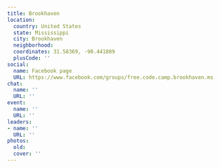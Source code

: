 ```yaml
---
title: Brookhaven
location:
  country: United States
  state: Mississippi
  city: Brookhaven
  neighborhood: 
  coordinates: 31.58369, -90.441809
  plusCode: ''
social:
  name: Facebook page
  URL: https://www.facebook.com/groups/free.code.camp.brookhaven.ms
chat:
  name: ''
  URL: ''
event:
  name: ''
  URL: ''
leaders:
- name: ''
  URL: ''
photos:
  old: 
  cover: ''
---
```


